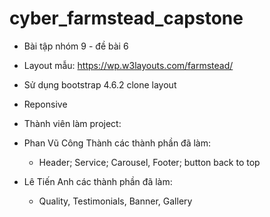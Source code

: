 # cyber_farmstead_capstone
- Bài tập nhóm 9 - đề bài 6
- Layout mẫu: https://wp.w3layouts.com/farmstead/
- Sử dụng bootstrap 4.6.2 clone layout
- Reponsive 

- Thành viên làm project: 
- Phan Vũ Công Thành các thành phần đã làm:
    - Header; Service; Carousel, Footer; button back to top
- Lê Tiến Anh các thành phần đã làm: 
    - Quality, Testimonials, Banner, Gallery 
